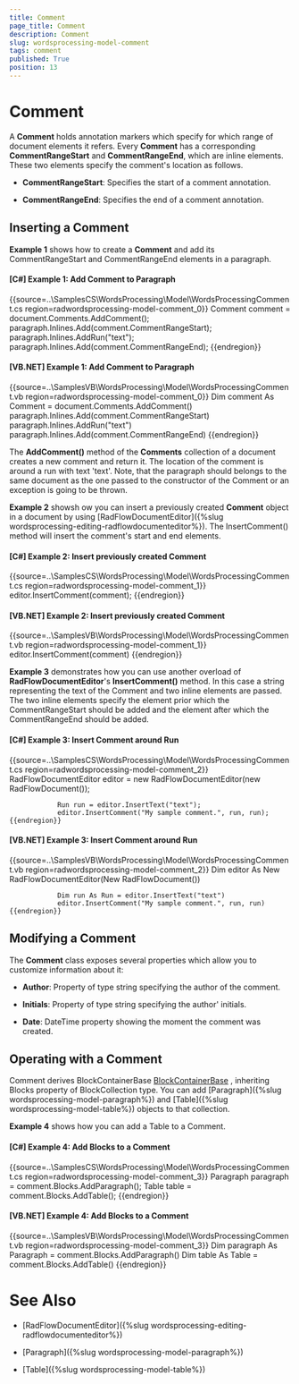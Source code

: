 ```yaml
---
title: Comment
page_title: Comment
description: Comment
slug: wordsprocessing-model-comment
tags: comment
published: True
position: 13
---
```


# Comment



A __Comment__ holds annotation markers which specify for which range of document elements it refers. Every __Comment__ has a corresponding __CommentRangeStart__ and __CommentRangeEnd__, which are inline elements. These two elements specify the comment's location as follows.
      

* __CommentRangeStart__: Specifies the start of a comment annotation.
          

* __CommentRangeEnd__: Specifies the end of a comment annotation.
          

## Inserting a Comment

__Example 1__ shows how to create a __Comment__ and add its CommentRangeStart and CommentRangeEnd elements in a paragraph.
        

#### __[C#] Example 1: Add Comment to Paragraph__

{{source=..\SamplesCS\WordsProcessing\Model\WordsProcessingComment.cs region=radwordsprocessing-model-comment_0}}
	            Comment comment = document.Comments.AddComment();
	            paragraph.Inlines.Add(comment.CommentRangeStart);
	            paragraph.Inlines.AddRun("text");
	            paragraph.Inlines.Add(comment.CommentRangeEnd);
	{{endregion}}



#### __[VB.NET] Example 1: Add Comment to Paragraph__

{{source=..\SamplesVB\WordsProcessing\Model\WordsProcessingComment.vb region=radwordsprocessing-model-comment_0}}
	            Dim comment As Comment = document.Comments.AddComment()
	            paragraph.Inlines.Add(comment.CommentRangeStart)
	            paragraph.Inlines.AddRun("text")
	            paragraph.Inlines.Add(comment.CommentRangeEnd)
	{{endregion}}



The __AddComment()__ method of the __Comments__ collection of a document creates a new comment and return it. The location of the comment is around a run with text 'text'. Note, that the paragraph should belongs to the same document as the one passed to the constructor of the Comment or an exception is going to be thrown.
        

__Example 2__ showsh ow you can insert a previously created __Comment__ object in a document by using [RadFlowDocumentEditor]({%slug wordsprocessing-editing-radflowdocumenteditor%}). The InsertComment() method will insert the comment's start and end elements.
        

#### __[C#] Example 2: Insert previously created Comment__

{{source=..\SamplesCS\WordsProcessing\Model\WordsProcessingComment.cs region=radwordsprocessing-model-comment_1}}
	            editor.InsertComment(comment);
	{{endregion}}



#### __[VB.NET] Example 2: Insert previously created Comment__

{{source=..\SamplesVB\WordsProcessing\Model\WordsProcessingComment.vb region=radwordsprocessing-model-comment_1}}
	            editor.InsertComment(comment)
	{{endregion}}



__Example 3__ demonstrates how you can use another overload of __RadFlowDocumentEditor__'s __InsertComment()__ method. In this case a string representing the text of the Comment and two inline elements are passed. The two inline elements specify the element prior which the CommentRangeStart should be added and the element after which the CommentRangeEnd should be added.
        

#### __[C#] Example 3: Insert Comment around Run__

{{source=..\SamplesCS\WordsProcessing\Model\WordsProcessingComment.cs region=radwordsprocessing-model-comment_2}}
	            RadFlowDocumentEditor editor = new RadFlowDocumentEditor(new RadFlowDocument());
	
	            Run run = editor.InsertText("text");
	            editor.InsertComment("My sample comment.", run, run);
	{{endregion}}



#### __[VB.NET] Example 3: Insert Comment around Run__

{{source=..\SamplesVB\WordsProcessing\Model\WordsProcessingComment.vb region=radwordsprocessing-model-comment_2}}
	            Dim editor As New RadFlowDocumentEditor(New RadFlowDocument())
	
	            Dim run As Run = editor.InsertText("text")
	            editor.InsertComment("My sample comment.", run, run)
	{{endregion}}



## Modifying a Comment

The __Comment__ class exposes several properties which allow you to customize information about it:
        

* __Author__: Property of type string specifying the author of the comment.
            

* __Initials__:  Property of type string specifying the author' initials.
            

* __Date__: DateTime property showing the moment the comment was created.
            

## Operating with a Comment

Comment derives BlockContainerBase
          [BlockContainerBase](http://www.telerik.com/help/winforms/allmembers_t_telerik_windows_documents_flow_model_blockcontainerbase.html)
          , inheriting Blocks property of BlockCollection type. You can add [Paragraph]({%slug wordsprocessing-model-paragraph%})  and [Table]({%slug wordsprocessing-model-table%}) objects to that collection.
        

__Example 4__ shows how you can add a Table to a Comment.
        

#### __[C#] Example 4: Add Blocks to a Comment__

{{source=..\SamplesCS\WordsProcessing\Model\WordsProcessingComment.cs region=radwordsprocessing-model-comment_3}}
	            Paragraph paragraph = comment.Blocks.AddParagraph();
	            Table table = comment.Blocks.AddTable();
	{{endregion}}



#### __[VB.NET] Example 4: Add Blocks to a Comment__

{{source=..\SamplesVB\WordsProcessing\Model\WordsProcessingComment.vb region=radwordsprocessing-model-comment_3}}
	            Dim paragraph As Paragraph = comment.Blocks.AddParagraph()
	            Dim table As Table = comment.Blocks.AddTable()
	{{endregion}}



# See Also

 * [RadFlowDocumentEditor]({%slug wordsprocessing-editing-radflowdocumenteditor%})

 * [Paragraph]({%slug wordsprocessing-model-paragraph%})

 * [Table]({%slug wordsprocessing-model-table%})
